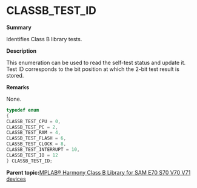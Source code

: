 # CLASSB\_TEST\_ID

**Summary**

Identifies Class B library tests.

**Description**

This enumeration can be used to read the self-test status and update it. Test ID corresponds to the bit position at which the 2-bit test result is stored.

**Remarks**

None.

```c
typedef enum
{
CLASSB_TEST_CPU = 0,
CLASSB_TEST_PC = 2,
CLASSB_TEST_RAM = 4,
CLASSB_TEST_FLASH = 6,
CLASSB_TEST_CLOCK = 8,
CLASSB_TEST_INTERRUPT = 10,
CLASSB_TEST_IO = 12
} CLASSB_TEST_ID;
```

**Parent topic:**[MPLAB® Harmony Class B Library for SAM E70 S70 V70 V71 devices](GUID-85C09776-46F4-43A4-9FA5-26997226A3EA.md)

